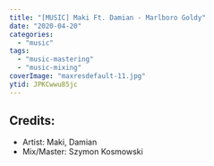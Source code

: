 ```yaml
---
title: "[MUSIC] Maki Ft. Damian - Marlboro Goldy"
date: "2020-04-20"
categories:
  - "music"
tags:
  - "music-mastering"
  - "music-mixing"
coverImage: "maxresdefault-11.jpg"
ytid: JPKCwwu85jc
---
```

## Credits:

- Artist: Maki, Damian
- Mix/Master: Szymon Kosmowski
